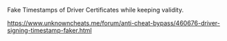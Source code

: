 Fake Timestamps of Driver Certificates while keeping validity.

https://www.unknowncheats.me/forum/anti-cheat-bypass/460676-driver-signing-timestamp-faker.html
